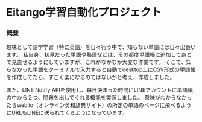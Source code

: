 # Eitango学習自動化プロジェクト
### 概要
趣味として語学学習（特に英語）を日々行う中で、知らない単語には日々出会います。
私自身、初見だった単語や熟語などは、その都度単語帳に追加してあとで見直せるようにしていますが、これがなかなか大変な作業です。
そこで、知らなかった単語をターミナルで入力すると自動でdesktop上にCSV形式の単語帳を作成してたら、すごく楽になるのではないかと考え、作成しました。

また、LINE Notify APIを使用し、毎日決まった時間にLINEアカウントに単語帳の中から２つ、問題を出してくれる機能を実装しました。
意味がわからなかったらweblio（オンライン英和辞典サイト）の所定の単語のぺージに飛べるようにURLもLINEに送られてくるようになっています。
